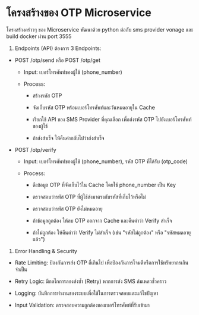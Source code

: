 # โครงสร้างของ OTP Microservice
โครงสร้างคร่าวๆ ของ Microservice พัฒนาด้วย python ต่อกับ sms provider vonage และ build docker ผ่าน port 3555

1. Endpoints (API)
ต้องการ 3 Endpoints:

  - POST /otp/send หรือ POST /otp/get

    - Input: เบอร์โทรศัพท์ของผู้ใช้ (phone_number)

    - Process:

      - สร้างรหัส OTP

      - จัดเก็บรหัส OTP พร้อมเบอร์โทรศัพท์และวันหมดอายุใน Cache

      - เรียกใช้ API ของ SMS Provider ที่คุณเลือก เพื่อส่งรหัส OTP ไปยังเบอร์โทรศัพท์ของผู้ใช้

      - ถ้าส่งสำเร็จ ให้คืนค่ากลับไปว่าส่งสำเร็จ

  - POST /otp/verify
    - Input: เบอร์โทรศัพท์ของผู้ใช้ (phone_number), รหัส OTP ที่ได้รับ (otp_code)

    - Process:

      - ดึงข้อมูล OTP ที่จัดเก็บไว้ใน Cache โดยใช้ phone_number เป็น Key

      - ตรวจสอบว่ารหัส OTP ที่ผู้ใช้ส่งมาตรงกับรหัสที่เก็บไว้หรือไม่

      - ตรวจสอบว่ารหัส OTP ยังไม่หมดอายุ

      - ถ้าข้อมูลถูกต้อง ให้ลบ OTP ออกจาก Cache และคืนค่าว่า Verify สำเร็จ

      - ถ้าไม่ถูกต้อง ให้คืนค่าว่า Verify ไม่สำเร็จ (เช่น "รหัสไม่ถูกต้อง" หรือ "รหัสหมดอายุแล้ว")

1. Error Handling & Security
- Rate Limiting: ป้องกันการส่ง OTP ถี่เกินไป เพื่อป้องกันการโจมตีหรือการใช้ทรัพยากรเกินจำเป็น

- Retry Logic: มีกลไกการลองส่งซ้ำ (Retry) หากการส่ง SMS ล้มเหลวชั่วคราว

- Logging: บันทึกการทำงานของระบบเพื่อใช้ในการตรวจสอบและแก้ไขปัญหา

- Input Validation: ตรวจสอบความถูกต้องของเบอร์โทรศัพท์ที่รับเข้ามา
